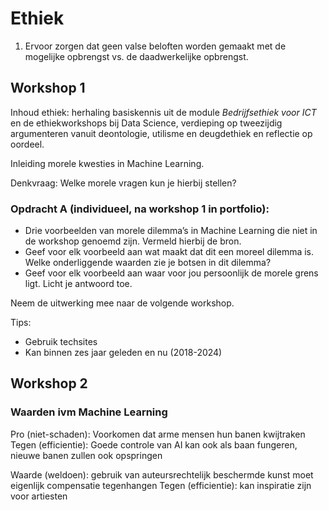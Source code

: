 # Ethiek
1. Ervoor zorgen dat geen valse beloften worden gemaakt met de mogelijke opbrengst vs. de daadwerkelijke opbrengst.

## Workshop 1
Inhoud ethiek: herhaling basiskennis uit de module _Bedrijfsethiek voor ICT_ en de ethiekworkshops bij Data Science, verdieping op tweezijdig argumenteren vanuit deontologie, utilisme en deugdethiek en reflectie op oordeel.

Inleiding morele kwesties in Machine Learning.

Denkvraag: Welke morele vragen kun je hierbij stellen?

### Opdracht A (individueel, na workshop 1 in portfolio):

- Drie voorbeelden van morele dilemma’s in Machine Learning die niet in de workshop genoemd zijn. Vermeld hierbij de bron.
- Geef voor elk voorbeeld aan wat maakt dat dit een moreel dilemma is. Welke onderliggende waarden zie je botsen in dit dilemma?
- Geef voor elk voorbeeld aan waar voor jou persoonlijk de morele grens ligt. Licht je  antwoord toe.


Neem de uitwerking mee naar de volgende workshop.

Tips:
- Gebruik techsites
- Kan binnen zes jaar geleden en nu (2018-2024)

## Workshop 2
### Waarden ivm Machine Learning
Pro (niet-schaden): Voorkomen dat arme mensen hun banen kwijtraken
Tegen (efficientie): Goede controle van AI kan ook als baan fungeren, nieuwe banen zullen ook opspringen

Waarde (weldoen): gebruik van auteursrechtelijk beschermde kunst moet eigenlijk compensatie tegenhangen
Tegen (efficientie): kan inspiratie zijn voor artiesten
